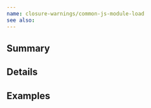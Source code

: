 ```yaml
---
name: closure-warnings/common-js-module-load
see also:
---
```


## Summary

## Details

## Examples
